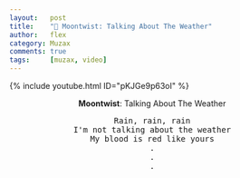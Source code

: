 ```yaml
---
layout:   post
title:    "🎵 Moontwist: Talking About The Weather"
author:   flex
category: Muzax
comments: true
tags:     [muzax, video]
---
```


{% include youtube.html ID="pKJGe9p63oI" %}

<!-- break -->

<div id="lyrics"><div class="lyricsheader"><p><center><b>Moontwist</b>: Talking About The Weather</center></p></div>

<center><pre>
Rain, rain, rain
I'm not talking about the weather
My blood is red like yours
.
.
.
</pre></center></div>